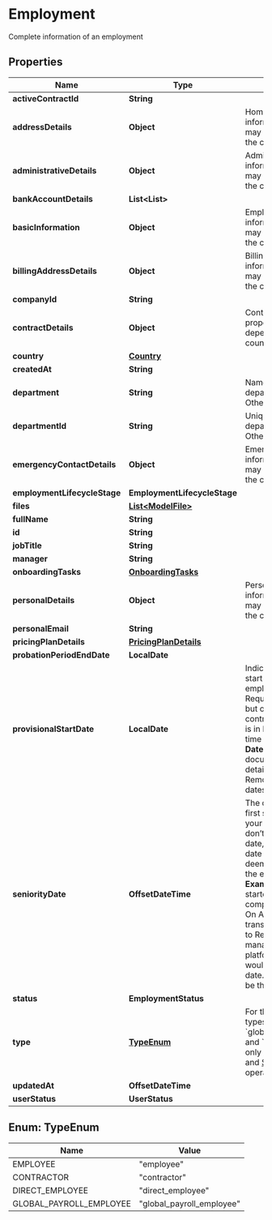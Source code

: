 

# Employment

Complete information of an employment

## Properties

| Name | Type | Description | Notes |
|------------ | ------------- | ------------- | -------------|
|**activeContractId** | **String** |  |  [optional] |
|**addressDetails** | **Object** | Home address information. Its properties may vary depending on the country. |  |
|**administrativeDetails** | **Object** | Administrative information. Its properties may vary depending on the country. |  |
|**bankAccountDetails** | **List&lt;List&gt;** |  |  |
|**basicInformation** | **Object** | Employment basic information. Its properties may vary depending on the country.  |  [optional] |
|**billingAddressDetails** | **Object** | Billing address information. Its properties may vary depending on the country. |  |
|**companyId** | **String** |  |  |
|**contractDetails** | **Object** | Contract information. Its properties may vary depending on the country. |  |
|**country** | [**Country**](Country.md) |  |  |
|**createdAt** | **String** |  |  |
|**department** | **String** | Name of related department, if any. Otherwise, null. |  [optional] |
|**departmentId** | **String** | Unique ID of related department, if any. Otherwise, null. |  [optional] |
|**emergencyContactDetails** | **Object** | Emergency contact information. Its properties may vary depending on the country. |  |
|**employmentLifecycleStage** | **EmploymentLifecycleStage** |  |  |
|**files** | [**List&lt;ModelFile&gt;**](ModelFile.md) |  |  |
|**fullName** | **String** |  |  |
|**id** | **String** |  |  |
|**jobTitle** | **String** |  |  |
|**manager** | **String** |  |  [optional] |
|**onboardingTasks** | [**OnboardingTasks**](OnboardingTasks.md) |  |  |
|**personalDetails** | **Object** | Personal details information. Its properties may vary depending on the country. |  |
|**personalEmail** | **String** |  |  |
|**pricingPlanDetails** | [**PricingPlanDetails**](PricingPlanDetails.md) |  |  |
|**probationPeriodEndDate** | **LocalDate** |  |  [optional] |
|**provisionalStartDate** | **LocalDate** | Indicates the expected start date of the employee or contractor.  Required for employees, but optional for contractors. Date format is in ISO8601 without the time component.  See the **Date and Time Format** documentation for more details on how the Remote API works with dates.  |  [optional] |
|**seniorityDate** | **OffsetDateTime** | The date the employee first started working for your company. If you don’t include a seniority date, the employee’s start date with Remote will be deemed as the start of the employee’s seniority.  **Example**: Your employee started working for your company on Feb 1, 2022. On Aug 1, 2022, you transferred the employee to Remote and started managing them on the platform. Feb 1, 2022 would be their seniority date. Aug 1, 2022 would be their starting date.  |  [optional] |
|**status** | **EmploymentStatus** |  |  |
|**type** | [**TypeEnum**](#TypeEnum) | For the employment types &#x60;contractor&#x60;, &#x60;global_payroll_employee&#x60; and &#x60;direct_employee&#x60;, only [List employments](https://gateway.remote.com/v1/docs/openapi.html) and [Show employment](https://gateway.remote.com/v1/docs/openapi.html) operations are available.  |  |
|**updatedAt** | **OffsetDateTime** |  |  |
|**userStatus** | **UserStatus** |  |  [optional] |



## Enum: TypeEnum

| Name | Value |
|---- | -----|
| EMPLOYEE | &quot;employee&quot; |
| CONTRACTOR | &quot;contractor&quot; |
| DIRECT_EMPLOYEE | &quot;direct_employee&quot; |
| GLOBAL_PAYROLL_EMPLOYEE | &quot;global_payroll_employee&quot; |



